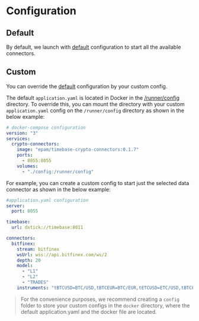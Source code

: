 



# Configuration 

## Default 

By default, we launch with [default](https://raw.githubusercontent.com/epam/TimebaseCryptoConnectors/main/java/runner/src/main/docker/application.yaml) configuration to start all the available connectors.

## Custom 

You can override the [default](https://raw.githubusercontent.com/epam/TimebaseCryptoConnectors/main/java/runner/src/main/docker/application.yaml) configuration by your custom config. 

The default `application.yaml` is located in Docker in the [/runner/config](https://github.com/epam/TimebaseCryptoConnectors/blob/76ee7a34e1eaa0b68f36227d0ae19ff428ff6436/java/runner/src/main/docker/Dockerfile#L40) directory. To override this, you can mount the directory with your custom `application.yaml` config on the `/runner/config` directory as shown in the below example:  

```yaml
# docker-compose configuration
version: "3"
services:
  crypto-connectors:
    image: "epam/timebase-crypto-connectors:0.1.7"
    ports:
      - 8055:8055
    volumes:
      - "./config:/runner/config"
```

For example, you can create a custom config to start just the selected data connector as shown in the below example:

```yaml
#application.yaml configuration
server:
  port: 8055

timebase:
  url: dxtick://timebase:8011

connectors:
  bitfinex:
    stream: bitfinex
    wsUrl: wss://api.bitfinex.com/ws/2
    depth: 20
    model:
      - "L1"
      - "L2"
      - "TRADES"
    instruments: "tBTCUSD=BTC/USD,tBTCEUR=BTC/EUR,tETCUSD=ETC/USD,tBTCF0:USTF0=BTCPC"
```

> For the convenience purposes, we recommend creating a `config` folder to store your custom configs in the `docker` directory, where the default application.yaml and the docker file are located.